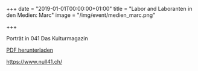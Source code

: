 +++
date = "2019-01-01T00:00:00+01:00"
title = "Labor and Laboranten in den Medien: Marc"
image = "/img/event/medien_marc.png"

+++

Porträt in 041 Das Kulturmagazin

[PDF herunterladen](/pdf/medien/041_Kulturmagazin_Jan2019_Marc.pdf)

https://www.null41.ch/
